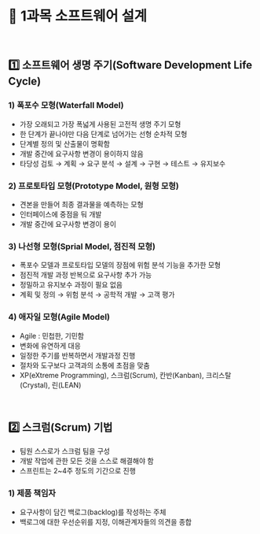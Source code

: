 # :ledger: 1과목 소프트웨어 설계

<br/> 

##  :one: 소프트웨어 생명 주기(Software Development Life Cycle)


###  1) 폭포수 모형(Waterfall Model)

- 가장 오래되고 가장 폭넓게 사용된 고전적 생명 주기 모형
- 한 단계가 끝나야만 다음 단계로 넘어가는 선형 순차적 모형
- 단계별 정의 및 산출물이 명확함
- 개발 중간에 요구사항 변경이 용이하지 않음
- 타당성 검토 &rarr; 계획 &rarr; 요구 분석 &rarr; 설계 &rarr; 구현 &rarr; 테스트 &rarr; 유지보수



### 2) 프로토타입 모형(Prototype Model, 원형 모형)

- 견본을 만들어 최종 결과물을 예측하는 모형
- 인터페이스에 중점을 둬 개발
- 개발 중간에 요구사항 변경이 용이

### 3) 나선형 모형(Sprial Model, 점진적 모형)

- 폭포수 모델과 프로토타입 모델의 장점에 위험 분석 기능을 추가한 모형
- 점진적 개발 과정 반복으로 요구사항 추가 가능
- 정밀하고 유지보수 과정이 필요 없음
- 계획 및 정의 &rarr; 위험 분석 &rarr; 공학적 개발 &rarr; 고객 평가

### 4) 애자일 모형(Agile Model)

- Agile : 민첩한, 기민함
- 변화에 유연하게 대응
- 일정한 주기를 반복하면서 개발과정 진행
- 절차와 도구보다 고객과의 소통에 초점을 맞춤
- XP(eXtreme Programming), 스크럼(Scrum), 칸반(Kanban), 크리스탈(Crystal), 린(LEAN)

<br/>


## :two: 스크럼(Scrum) 기법

- 팀원 스스로가 스크럼 팀을 구성
- 개발 작업에 관한 모든 것을 스스로 해결해야 함
- 스프린트는 2~4주 정도의 기간으로 진행

### 1) 제품 책임자
- 요구사항이 담긴 백로그(backlog)를 작성하는 주체
- 백로그에 대한 우선순위를 지정, 이해관계자들의 의견을 종합
